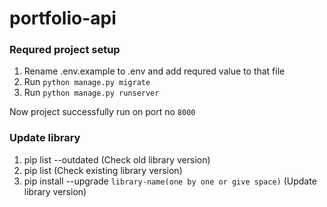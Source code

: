 # portfolio-api

### Requred project setup
1. Rename .env.example to .env and add requred value to that file
2. Run `python manage.py migrate`
3. Run `python manage.py runserver`

Now project successfully run on port no `8000`

### Update library

1. pip list --outdated (Check old library version)
2. pip list (Check existing library version)
3. pip install --upgrade `library-name(one by one or give space)` (Update library version)